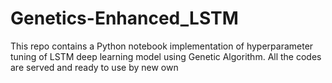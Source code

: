 # Genetics-Enhanced_LSTM
This repo contains a Python notebook implementation of hyperparameter tuning of LSTM deep learning model using Genetic Algorithm. All the codes are served and ready to use by new own
